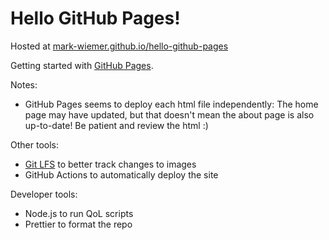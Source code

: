 # Hello GitHub Pages!

Hosted at [mark-wiemer.github.io/hello-github-pages](https://mark-wiemer.github.io/hello-github-pages/)

Getting started with [GitHub Pages](https://https://pages.github.com/).

Notes:

- GitHub Pages seems to deploy each html file independently: The home page may have updated, but that doesn't mean the about page is also up-to-date! Be patient and review the html :)

Other tools:

- [Git LFS](https://git-lfs.com/) to better track changes to images
- GitHub Actions to automatically deploy the site

Developer tools:

- Node.js to run QoL scripts
- Prettier to format the repo
